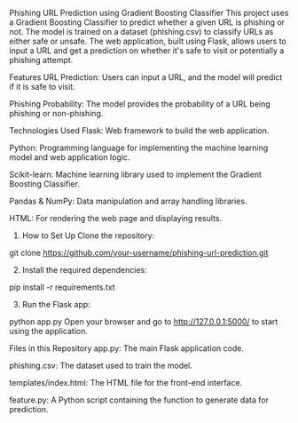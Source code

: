 Phishing URL Prediction using Gradient Boosting Classifier
This project uses a Gradient Boosting Classifier to predict whether a given URL is phishing or not. The model is trained on a dataset (phishing.csv) to classify URLs as either safe or unsafe. The web application, built using Flask, allows users to input a URL and get a prediction on whether it's safe to visit or potentially a phishing attempt.

Features
URL Prediction: Users can input a URL, and the model will predict if it is safe to visit.

Phishing Probability: The model provides the probability of a URL being phishing or non-phishing.

Technologies Used
Flask: Web framework to build the web application.

Python: Programming language for implementing the machine learning model and web application logic.

Scikit-learn: Machine learning library used to implement the Gradient Boosting Classifier.

Pandas & NumPy: Data manipulation and array handling libraries.

HTML: For rendering the web page and displaying results.

1. How to Set Up
Clone the repository:

git clone https://github.com/your-username/phishing-url-prediction.git

2. Install the required dependencies:

pip install -r requirements.txt

3. Run the Flask app:

python app.py
Open your browser and go to http://127.0.0.1:5000/ to start using the application.

Files in this Repository
app.py: The main Flask application code.

phishing.csv: The dataset used to train the model.

templates/index.html: The HTML file for the front-end interface.

feature.py: A Python script containing the function to generate data for prediction.